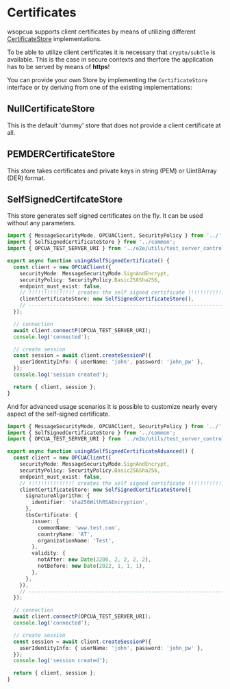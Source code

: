 # Certificates

wsopcua supports client certificates by means of utilizing different
[CertificateStore](../src/common/certificate_store.ts) implementations.

To be able to utilize client certificates it is necessary that `crypto/subtle` is available.
This is the case in secure contexts and therfore the application has to be served by means of **https**!

You can provide your own Store by implementing the `CertificateStore` interface or by deriving from one of the existing implementations:

## NullCertificateStore

This is the default 'dummy' store that does not provide a client certificate at all.

## PEMDERCertificateStore

This store takes certificates and private keys in string (PEM) or Uint8Array (DER) format.

<!-- add-file: ../src/examples/pemder.certificate.example.ts -->

## SelfSignedCertifcateStore

This store generates self signed certificates on the fly.
It can be used without any parameters.

<!-- add-file: ../src/examples/selfsigned.certificate.example.ts -->

``` ts markdown-add-files
import { MessageSecurityMode, OPCUAClient, SecurityPolicy } from '../';
import { SelfSignedCertificateStore } from '../common';
import { OPCUA_TEST_SERVER_URI } from '../e2e/utils/test_server_controller';

export async function usingASelfSignedCertificate() {
  const client = new OPCUAClient({
    securityMode: MessageSecurityMode.SignAndEncrypt,
    securityPolicy: SecurityPolicy.Basic256Sha256,
    endpoint_must_exist: false,
    // !!!!!!!!!!!!!!! creates the self signed certificate !!!!!!!!!!!!!!!!!!
    clientCertificateStore: new SelfSignedCertificateStore(),
    // ----------------------------------------------------------------------
  });

  // connection
  await client.connectP(OPCUA_TEST_SERVER_URI);
  console.log('connected');

  // create session
  const session = await client.createSessionP({
    userIdentityInfo: { userName: 'john', password: 'john_pw' },
  });
  console.log('session created');

  return { client, session };
}

```

And for advanced usage scenarios it is possible to customize nearly every aspect of the self-signed certificate.

<!-- add-file: ../src/examples/selfsigned.certificate.advanced.example.ts -->

``` ts markdown-add-files
import { MessageSecurityMode, OPCUAClient, SecurityPolicy } from '../';
import { SelfSignedCertificateStore } from '../common';
import { OPCUA_TEST_SERVER_URI } from '../e2e/utils/test_server_controller';

export async function usingASelfSignedCertificateAdvanced() {
  const client = new OPCUAClient({
    securityMode: MessageSecurityMode.SignAndEncrypt,
    securityPolicy: SecurityPolicy.Basic256Sha256,
    endpoint_must_exist: false,
    // !!!!!!!!!!!!!!! creates the self signed certificate !!!!!!!!!!!!!!!!!!
    clientCertificateStore: new SelfSignedCertificateStore({
      signatureAlgorithm: {
        identifier: 'sha256WithRSAEncryption',
      },
      tbsCertificate: {
        issuer: {
          commonName: 'www.test.com',
          countryName: 'AT',
          organizationName: 'Test',
        },
        validity: {
          notAfter: new Date(2200, 2, 2, 2, 2),
          notBefore: new Date(2022, 1, 1, 1),
        },
      },
    }),
    // ----------------------------------------------------------------------
  });

  // connection
  await client.connectP(OPCUA_TEST_SERVER_URI);
  console.log('connected');

  // create session
  const session = await client.createSessionP({
    userIdentityInfo: { userName: 'john', password: 'john_pw' },
  });
  console.log('session created');

  return { client, session };
}

```
